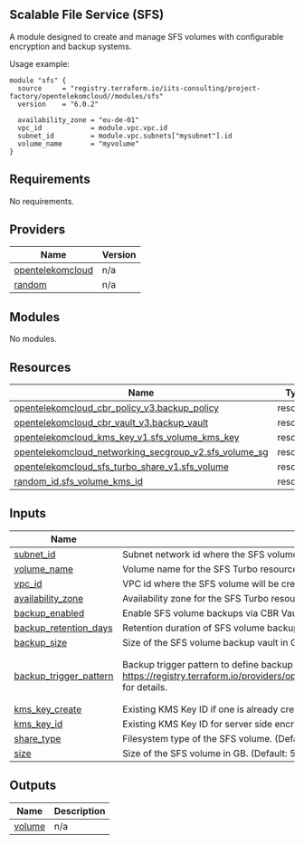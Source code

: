 ## Scalable File Service (SFS)

A module designed to create and manage SFS volumes with configurable encryption and backup systems.

Usage example:
```
module "sfs" {
  source     = "registry.terraform.io/iits-consulting/project-factory/opentelekomcloud//modules/sfs"
  version    = "6.0.2"

  availability_zone = "eu-de-01"
  vpc_id            = module.vpc.vpc.id
  subnet_id         = module.vpc.subnets["mysubnet"].id
  volume_name       = "myvolume"
}
```

<!-- BEGIN_TF_DOCS -->
## Requirements

No requirements.

## Providers

| Name | Version |
|------|---------|
| <a name="provider_opentelekomcloud"></a> [opentelekomcloud](#provider\_opentelekomcloud) | n/a |
| <a name="provider_random"></a> [random](#provider\_random) | n/a |

## Modules

No modules.

## Resources

| Name | Type |
|------|------|
| [opentelekomcloud_cbr_policy_v3.backup_policy](https://registry.terraform.io/providers/opentelekomcloud/opentelekomcloud/latest/docs/resources/cbr_policy_v3) | resource |
| [opentelekomcloud_cbr_vault_v3.backup_vault](https://registry.terraform.io/providers/opentelekomcloud/opentelekomcloud/latest/docs/resources/cbr_vault_v3) | resource |
| [opentelekomcloud_kms_key_v1.sfs_volume_kms_key](https://registry.terraform.io/providers/opentelekomcloud/opentelekomcloud/latest/docs/resources/kms_key_v1) | resource |
| [opentelekomcloud_networking_secgroup_v2.sfs_volume_sg](https://registry.terraform.io/providers/opentelekomcloud/opentelekomcloud/latest/docs/resources/networking_secgroup_v2) | resource |
| [opentelekomcloud_sfs_turbo_share_v1.sfs_volume](https://registry.terraform.io/providers/opentelekomcloud/opentelekomcloud/latest/docs/resources/sfs_turbo_share_v1) | resource |
| [random_id.sfs_volume_kms_id](https://registry.terraform.io/providers/hashicorp/random/latest/docs/resources/id) | resource |

## Inputs

| Name | Description | Type | Default | Required |
|------|-------------|------|---------|:--------:|
| <a name="input_subnet_id"></a> [subnet\_id](#input\_subnet\_id) | Subnet network id where the SFS volume will be created in. | `string` | n/a | yes |
| <a name="input_volume_name"></a> [volume\_name](#input\_volume\_name) | Volume name for the SFS Turbo resource. | `string` | n/a | yes |
| <a name="input_vpc_id"></a> [vpc\_id](#input\_vpc\_id) | VPC id where the SFS volume will be created in. | `string` | n/a | yes |
| <a name="input_availability_zone"></a> [availability\_zone](#input\_availability\_zone) | Availability zone for the SFS Turbo resource. | `string` | `"eu-de-01"` | no |
| <a name="input_backup_enabled"></a> [backup\_enabled](#input\_backup\_enabled) | Enable SFS volume backups via CBR Vault. | `bool` | `true` | no |
| <a name="input_backup_retention_days"></a> [backup\_retention\_days](#input\_backup\_retention\_days) | Retention duration of SFS volume backups in days. | `number` | `13` | no |
| <a name="input_backup_size"></a> [backup\_size](#input\_backup\_size) | Size of the SFS volume backup vault in GB. | `number` | `1000` | no |
| <a name="input_backup_trigger_pattern"></a> [backup\_trigger\_pattern](#input\_backup\_trigger\_pattern) | Backup trigger pattern to define backup schedule (iCalender RFC 2445). See https://registry.terraform.io/providers/opentelekomcloud/opentelekomcloud/1.35.7/docs/resources/cbr_policy_v3#trigger_pattern for details. | `list(string)` | <pre>[<br>  "FREQ=WEEKLY;BYDAY=MO,TU,WE,TH,FR,SA,SU;BYHOUR=00;BYMINUTE=00"<br>]</pre> | no |
| <a name="input_kms_key_create"></a> [kms\_key\_create](#input\_kms\_key\_create) | Existing KMS Key ID if one is already created. | `bool` | `true` | no |
| <a name="input_kms_key_id"></a> [kms\_key\_id](#input\_kms\_key\_id) | Existing KMS Key ID for server side encryption if one is already created. | `string` | `null` | no |
| <a name="input_share_type"></a> [share\_type](#input\_share\_type) | Filesystem type of the SFS volume. (Default: STANDARD) | `string` | `"STANDARD"` | no |
| <a name="input_size"></a> [size](#input\_size) | Size of the SFS volume in GB. (Default: 500) | `number` | `500` | no |

## Outputs

| Name | Description |
|------|-------------|
| <a name="output_volume"></a> [volume](#output\_volume) | n/a |
<!-- END_TF_DOCS -->